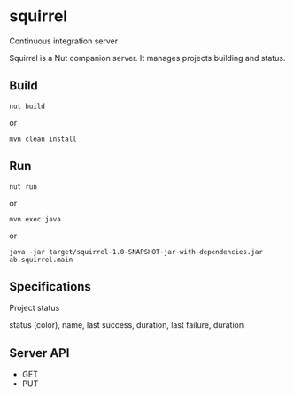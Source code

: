 # squirrel
Continuous integration server

Squirrel is a Nut companion server.
It manages projects building and status.

## Build
```
nut build
```
or
```
mvn clean install
```

## Run
```
nut run
```
or
```
mvn exec:java
```
or
```
java -jar target/squirrel-1.0-SNAPSHOT-jar-with-dependencies.jar ab.squirrel.main
```

## Specifications

Project status

status (color), name, last success, duration, last failure, duration 

## Server API

- GET 
- PUT


